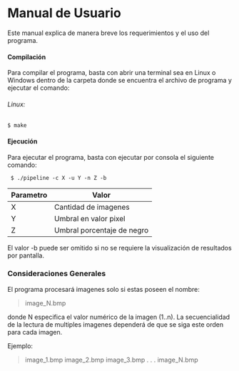 # Manual de Usuario

Este manual explica de manera breve los requerimientos y el uso del programa.

####  Compilación
Para compilar el programa, basta con abrir una terminal sea en Linux o Windows dentro de la carpeta donde se encuentra el archivo de programa y ejecutar el comando:

###### Linux:

	$ make    
 
#### Ejecución
Para ejecutar el programa, basta con ejecutar por consola el siguiente comando:

	 $ ./pipeline -c X -u Y -n Z -b 

Parametro  | Valor
------------- | -------------
X  | Cantidad de imagenes
Y  | Umbral en valor pixel
Z  | Umbral porcentaje de negro

El valor -b puede ser omitido si no se requiere la visualización de resultados por pantalla.

### Consideraciones Generales
El programa procesará imagenes solo si estas poseen el nombre:
> image_N.bmp 

donde  N especifica el valor numérico de la imagen (1..n).
La secuencialidad de la lectura de multiples imagenes dependerá de que se siga este orden para cada imagen.

Ejemplo:
> image_1.bmp
image_2.bmp
image_3.bmp
.
.
.
image_N.bmp